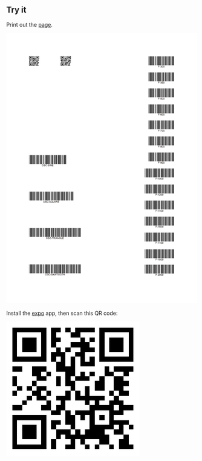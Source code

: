 ## Try it
Print out the [page](./page.png).

![](./page.png)

Install the [expo](https://expo.io) app, then scan this QR code:

![](./expo.png)